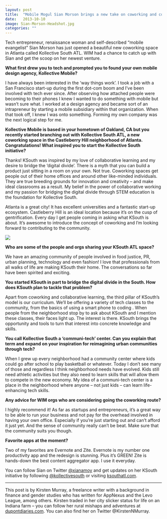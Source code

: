 ```yaml
---
layout: post
title:  "Mobile Mogul Sian Morson brings a new take on coworking and community to Atlanta"
date:   2013-10-10
image: Sian-Morson-Headshot.jpg
categories: ""
---
```


Tech entrepreneur, renaissance woman and self-described “mobile evangelist” Sian Morson has just opened a beautiful new coworking space in Atlanta called Kollective South ATL. WIM had a chance to catch up with Sian and get the scoop on her newest venture.

**What first drew you to tech and prompted you to found your own mobile design agency, Kollective Mobile?**

I have always been interested in the ‘way things work’. I took a job with a San Francisco start-up during the first dot-com boom and I’ve been involved with tech ever since. After observing how attached people were becoming to their phones I knew I wanted to do something with mobile but wasn’t sure what. I worked at a design agency and became sort of an intrapreneur by starting a mobile subsidiary within that organization. When that took off, I knew I was onto something. Forming my own company was the next logical step for me.

**Kollective Mobile is based in your hometown of Oakland, CA but you recently started branching out with Kollective South ATL, a new coworking space in the Castleberry Hill neighborhood of Atlanta. Congratulations! What inspired you to start the Kollective South initiative?**

Thanks! KSouth was inspired by my love of collaborative learning and my desire to bridge the ‘digital divide’. There is a myth that you can build a product just sitting in a room on your own. Not true. Coworking spaces get people out of their home offices and around other like-minded individuals. They are true breeding grounds for innovation and creativity – and make ideal classrooms as a result. My belief in the power of collaborative working and my passion for bridging the digital divide through STEM education is the foundation for Kollective South.

Atlanta is a great city! It has excellent universities and a fantastic start-up ecosystem. Castleberry Hill is an ideal location because it’s on the cusp of gentrification. Every day I get people coming in asking what KSouth is about. It’s awesome to introduce the concept of coworking and I’m looking forward to contributing to the community.


<img src="{{ site.baseurl}}/img/blog/Kollective-South-Atlanta-Office.jpg">



**Who are some of the people and orgs sharing your KSouth ATL space?**

We have an amazing community of people involved in food justice, PR, urban planning, technology and even fashion! I love that professionals from all walks of life are making KSouth their home. The conversations so far have been spirited and exciting.

**You started KSouth in part to bridge the digital divide in the South. How does KSouth plan to tackle that problem?**

Apart from coworking and collaborative learning, the third pillar of KSouth’s model is our curriculum.  We’ll be offering a variety of tech classes to the community, from the basics of using a smart phone to coding . When people from the neighborhood stop by to ask about KSouth and I mention these classes, their faces light up. The interest is there. KSouth brings the opportunity and tools to turn that interest into concrete knowledge and skills.

**You call Kollective South a ‘communi-tech’ center. Can you explain that term and expand on your inspiration for reimagining urban communities through tech?**

When I grew up every neighborhood had a community center where kids could go after school to play basketball or whatever. Today I don’t see many of those and regardless I think neighborhood needs have evolved. Kids still need athletic activities but they also need to learn skills that will allow them to compete in the new economy. My idea of a communi-tech center is a place in the neighborhood where anyone – not just kids – can learn life-enhancing tech skills.

**Any advice for WIM orgs who are considering going the coworking route?**

I highly recommend it! As far as startups and entrepreneurs, it’s a great way to be able to run your business and not pay for the overhead involved in having your own office. Especially if you’re just starting out and can’t afford it just yet. And the sense of community really can’t be beat. Make sure that the community suits you though.

 **Favorite apps at the moment?**

Two of my favorites are Evernote and Zite. Evernote is my number one productivity app and the redesign is stunning. Plus it’s GREEN! Zite is hands-down the best content aggregator app. I use it everyday.

You can follow Sian on Twitter [@xianamoy](https://twitter.com/xianamoy) and get updates on her KSouth initiative by following [@kollectivesouth](https://twitter.com/kollectivesouth) or visiting [ksouthatl.com](http://ksouthatl.com/).

-----

This post is by Kirsten Murray, a freelance writer with a background in finance and gender studies who has written for AppNexus and the Levo League, among others. Kirsten traded in her city slicker status for life on an Indiana farm – you can follow her rural mishaps and adventures at [dupontdiaries.com](dupontdiaries.com). You can also find her on Twitter @KirstenNMurray.

